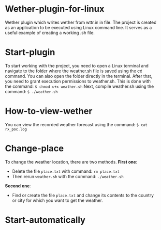 # Wether-plugin-for-linux
Wether plugin which writes wether from wttr.in in file. The project is created as an application to be executed using Linux command line. It serves as a useful example of creating a working .sh file. 
# Start-plugin
To start working with the project, you need to open a Linux terminal and navigate to the folder where the weather.sh file is saved using the cd command. You can also open the folder directly in the terminal. After that, you need to grant execution permissions to weather.sh. This is done with the command: 
```$ chmod u+x weather.sh```
Next, compile weather.sh using the command:
```$ ./weather.sh```
# How-to-view-wether
You can view the recorded weather forecast using the command:
```$ cat rx_poc.log```
# Change-place
To change the weather location, there are two methods.
**First one**:
- Delete the file `place.txt` with command: ```rm place.txt```
- Then rerun `weather.sh` with the command: ```./weather.sh```
  
**Second one**:
- Find or create the file `place.txt` and change its contents to the country or city for which you want to get the weather.

# Start-automatically
